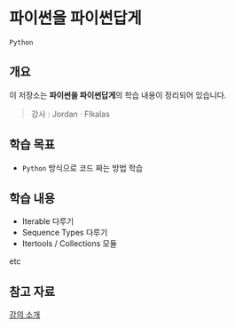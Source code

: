 # 파이썬을 파이썬답게

`Python`

## 개요

이 저장소는 **파이썬을 파이썬답게**의 학습 내용이 정리되어 있습니다.

> 강사 : Jordan · Flkalas

## 학습 목표
- `Python` 방식으로 코드 짜는 방법 학습

## 학습 내용
- Iterable 다루기
- Sequence Types 다루기
- Itertools / Collections 모듈

etc

## 참고 자료
[강의 소개](https://school.programmers.co.kr/learn/courses/4008)
